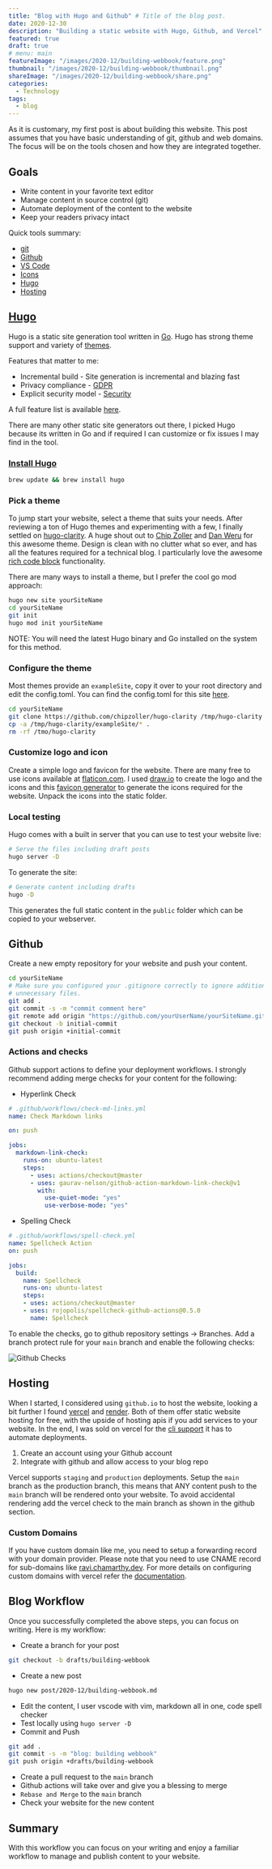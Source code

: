 ```yaml
---
title: "Blog with Hugo and Github" # Title of the blog post.
date: 2020-12-30
description: "Building a static website with Hugo, Github, and Vercel"
featured: true
draft: true
# menu: main
featureImage: "/images/2020-12/building-webbook/feature.png"
thumbnail: "/images/2020-12/building-webbook/thumbnail.png"
shareImage: "/images/2020-12/building-webbook/share.png"
categories:
  - Technology
tags:
  - blog
---
```


As it is customary, my first post is about building this website. This post
assumes that you have basic understanding of git, github and web domains. The
focus will be on the tools chosen and how they are integrated together.

## Goals

* Write content in your favorite text editor
* Manage content in source control (git)
* Automate deployment of the content to the website
* Keep your readers privacy intact

Quick tools summary:

* [git](https://git-scm.org)
* [Github](https://github.com)
* [VS Code](https://code.visualstudio.com)
* [Icons](https://realfavicongenerator.net)
* [Hugo](https://gohugo.io)
* [Hosting](https://vercel.com)

## [Hugo](https://gohugo.io)

Hugo is a static site generation tool written in [Go](https://golang.org). Hugo
has strong theme support and variety of [themes](https://themes.gohugo.io).

Features that matter to me:

* Incremental build - Site generation is incremental and blazing fast
* Privacy compliance - [GDPR](https://gohugo.io/about/hugo-and-gdpr)
* Explicit security model - [Security](https://gohugo.io/about/security-model)

A full feature list is available [here](https://gohugo.io/about/features).

There are many other static site generators out there, I picked Hugo because its
written in Go and if required I can customize or fix issues I may find in the
tool.

### [Install Hugo](https://gohugo.io/getting-started/installing)

```bash
brew update && brew install hugo
```

### Pick a theme

To jump start your website, select a theme that suits your needs. After reviewing
a ton of Hugo themes and experimenting with a few, I finally settled on [hugo-clarity](https://themes.gohugo.io/hugo-clarity). A huge shout out to [Chip Zoller](https://neonmirrors.net)
and [Dan Weru](https://github.com/onweru) for this awesome theme. Design is clean
with no clutter what so ever, and has all the features required for a technical
blog. I particularly love the awesome [rich code block](https://themes.gohugo.io/hugo-clarity/#features) functionality.

There are many ways to install a theme, but I prefer the cool go mod approach:

```bash
hugo new site yourSiteName
cd yourSiteName
git init
hugo mod init yourSiteName
```

NOTE: You will need the latest Hugo binary and Go installed on the system for
this method.

### Configure the theme

Most themes provide an ```exampleSite```, copy it over to your root directory
and edit the config.toml. You can find the config.toml for this site [here](https://github.com/rchamarthy/webbook/blob/main/config.toml).

```bash
cd yourSiteName
git clone https://github.com/chipzoller/hugo-clarity /tmp/hugo-clarity
cp -a /tmp/hugo-clarity/exampleSite/* .
rm -rf /tmo/hugo-clarity
```

### Customize logo and icon

Create a simple logo and favicon for the website. There are many free to use
icons available at [flaticon.com](https://www.flaticon.com). I used [draw.io](https://draw.io)
to create the logo and the icons and this [favicon generator](https://realfavicongenerator.net) to generate the icons required for the website. Unpack the icons into the
static folder.

### Local testing

Hugo comes with a built in server that you can use to test your website live:

```bash
# Serve the files including draft posts
hugo server -D
```

To generate the site:

```bash
# Generate content including drafts
hugo -D
```

This generates the full static content in the ```public``` folder which can be
copied to your webserver.

## Github

Create a new empty repository for your website and push your content.

```bash
cd yourSiteName
# Make sure you configured your .gitignore correctly to ignore addition of
# unnecessary files.
git add .
git commit -s -m "commit comment here"
git remote add origin "https://github.com/yourUserName/yourSiteName.git"
git checkout -b initial-commit
git push origin +initial-commit
```

### Actions and checks

Github support actions to define your deployment workflows. I strongly recommend
adding merge checks for your content for the following:

* Hyperlink Check

```yaml
# .github/workflows/check-md-links.yml
name: Check Markdown links

on: push

jobs:
  markdown-link-check:
    runs-on: ubuntu-latest
    steps:
      - uses: actions/checkout@master
      - uses: gaurav-nelson/github-action-markdown-link-check@v1
        with:
          use-quiet-mode: "yes"
          use-verbose-mode: "yes"
```

* Spelling Check

```yaml
# .github/workflows/spell-check.yml
name: Spellcheck Action
on: push

jobs:
  build:
    name: Spellcheck
    runs-on: ubuntu-latest
    steps:
    - uses: actions/checkout@master
    - uses: rojopolis/spellcheck-github-actions@0.5.0
      name: Spellcheck
```

To enable the checks, go to github repository settings -> Branches. Add a branch
protect rule for your ```main``` branch and enable the following checks:

![Github Checks](/images/2020-12/building-webbook/github-checks.png)

## Hosting

When I started, I considered using ```github.io``` to host the website, looking
a bit further I found [vercel](https://vercel.com) and [render](https://render.com/).
Both of them offer static website hosting for free, with the upside of hosting
apis if you add services to your website. In the end, I was sold on vercel for
the [cli support](https://vercel.com/docs/cli) it has to automate deployments.

1. Create an account using your Github account
2. Integrate with github and allow access to your blog repo

Vercel supports ```staging``` and ```production``` deployments. Setup the ```main```
branch as the production branch, this means that ANY content push to the ```main```
branch will be rendered onto your website. To avoid accidental rendering add
the vercel check to the main branch as shown in the github section.

### Custom Domains

If you have custom domain like me, you need to setup a forwarding record with
your domain provider. Please note that you need to use CNAME record for sub-domains
like [ravi.chamarthy.dev](https://ravi.chamarthy.dev). For more details on configuring
custom domains with vercel refer the [documentation](https://vercel.com/docs/custom-domains).

## Blog Workflow

Once you successfully completed the above steps, you can focus on writing. Here
is my workflow:

* Create a branch for your post

```bash
git checkout -b drafts/building-webbook
```

* Create a new post

```bash
hugo new post/2020-12/building-webbook.md
```

* Edit the content, I user vscode with vim, markdown all in one, code spell checker
* Test locally using ```hugo server -D```
* Commit and Push

```bash
git add .
git commit -s -m "blog: building webbook"
git push origin +drafts/building-webbook
```

* Create a pull request to the ```main``` branch
* Github actions will take over and give you a blessing to merge
* ```Rebase and Merge``` to the ```main``` branch
* Check your website for the new content

## Summary

With this workflow you can focus on your writing and enjoy a familiar workflow to
manage and publish content to your website.
